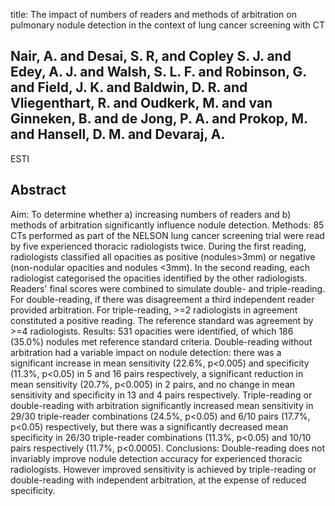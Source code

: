 title: The impact of numbers of readers and methods of arbitration on pulmonary nodule detection in the context of lung cancer screening with CT

## Nair, A. and Desai, S. R, and Copley S. J. and Edey, A. J. and Walsh, S. L. F. and Robinson, G. and Field, J. K. and Baldwin, D. R. and Vliegenthart, R. and Oudkerk, M. and van Ginneken, B. and de Jong, P. A. and Prokop, M. and Hansell, D. M. and Devaraj, A.
ESTI


## Abstract
Aim: To determine whether a) increasing numbers of readers and b) methods of arbitration significantly influence nodule detection. Methods: 85 CTs performed as part of the NELSON lung cancer screening trial were read by five experienced thoracic radiologists twice. During the first reading, radiologists classified all opacities as positive (nodules>3mm) or negative (non-nodular opacities and nodules <3mm). In the second reading, each radiologist categorised the opacities identified by the other radiologists. Readers' final scores were combined to simulate double- and triple-reading. For double-reading, if there was disagreement a third independent reader provided arbitration. For triple-reading, >=2 radiologists in agreement constituted a positive reading. The reference standard was agreement by >=4 radiologists. Results: 531 opacities were identified, of which 186 (35.0%) nodules met reference standard criteria. Double-reading without arbitration had a variable impact on nodule detection: there was a significant increase in mean sensitivity (22.6%, p<0.005) and specificity (11.3%, p<0.05) in 5 and 16 pairs respectively, a significant reduction in mean sensitivity (20.7%, p<0.005) in 2 pairs, and no change in mean sensitivity and specificity in 13 and 4 pairs respectively. Triple-reading or double-reading with arbitration significantly increased mean sensitivity in 29/30 triple-reader combinations (24.5%, p<0.05) and 6/10 pairs (17.7%, p<0.05) respectively, but there was a significantly decreased mean specificity in 26/30 triple-reader combinations (11.3%, p<0.05) and 10/10 pairs respectively (11.7%, p<0.0005). Conclusions: Double-reading does not invariably improve nodule detection accuracy for experienced thoracic radiologists. However improved sensitivity is achieved by triple-reading or double-reading with independent arbitration, at the expense of reduced specificity.

